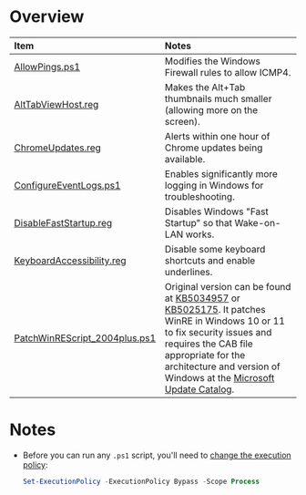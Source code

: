 # Overview

| Item | Notes |
| :-- | :--- |
| [AllowPings.ps1](AllowPings.ps1) | Modifies the Windows Firewall rules to allow ICMP4. |
| [AltTabViewHost.reg](AltTabViewHost.reg) | Makes the Alt+Tab thumbnails much smaller (allowing more on the screen). |
| [ChromeUpdates.reg](ChromeUpdates.reg) | Alerts within one hour of Chrome updates being available. |
| [ConfigureEventLogs.ps1](ConfigureEventLogs.ps1) | Enables significantly more logging in Windows for troubleshooting. |
| [DisableFastStartup.reg](DisableFastStartup.reg) | Disables Windows "Fast Startup" so that Wake-on-LAN works. |
| [KeyboardAccessibility.reg](KeyboardAccessibility.reg) | Disable some keyboard shortcuts and enable underlines. |
| [PatchWinREScript_2004plus.ps1](PatchWinREScript_2004plus.ps1) | Original version can be found at [KB5034957](https://support.microsoft.com/en-us/topic/kb5034957-updating-the-winre-partition-on-deployed-devices-to-address-security-vulnerabilities-in-cve-2024-20666-0190331b-1ca3-42d8-8a55-7fc406910c10) or [KB5025175](https://support.microsoft.com/en-us/topic/kb5025175-updating-the-winre-partition-on-deployed-devices-to-address-security-vulnerabilities-in-cve-2022-41099-ba6621fa-5a9f-48f1-9ca3-e13eb56fb589).  It patches WinRE in Windows 10 or 11 to fix security issues and requires the CAB file appropriate for the architecture and version of Windows at the [Microsoft Update Catalog](https://www.catalog.update.microsoft.com/Search.aspx?q=Safe%20OS). |

# Notes

* Before you can run any `.ps1` script, you'll need to [change the execution policy](<https://learn.microsoft.com/en-us/powershell/module/microsoft.powershell.security/set-executionpolicy?view=powershell-7.4>):
  
  ```ps1
  Set-ExecutionPolicy -ExecutionPolicy Bypass -Scope Process
  ```
